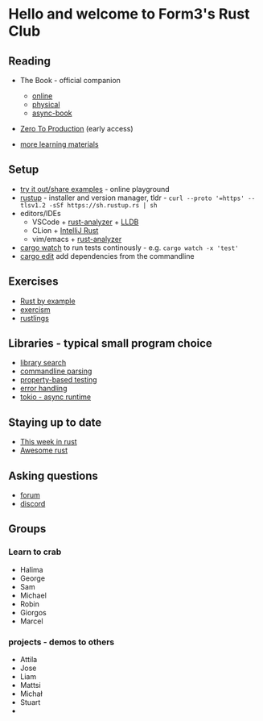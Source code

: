 # Hello and welcome to Form3's Rust Club

## Reading

* The Book - official companion
  * [online](https://doc.rust-lang.org/stable/book/)
  * [physical](https://nostarch.com/Rust2018)
  * [async-book](https://rust-lang.github.io/async-book/)

* [Zero To Production](https://www.zero2prod.com/index.html?country=the%20UK&discount_code=VAT20) (early access)

* [more learning materials](https://www.rust-lang.org/learn)

## Setup

* [try it out/share examples](https://play.rust-lang.org/) - online playground
* [rustup](https://rustup.rs/) - installer and version manager, tldr - `curl --proto '=https' --tlsv1.2 -sSf https://sh.rustup.rs | sh`
* editors/IDEs
  * VSCode + [rust-analyzer](https://marketplace.visualstudio.com/items?itemName=matklad.rust-analyzer) + [LLDB](https://marketplace.visualstudio.com/items?itemName=vadimcn.vscode-lldb)
  * CLion + [IntelliJ Rust](https://intellij-rust.github.io/)
  * vim/emacs + [rust-analyzer](https://rust-analyzer.github.io/manual.html#installation)
* [cargo watch](https://crates.io/crates/cargo-watch) to run tests continously - e.g. `cargo watch -x 'test'`
* [cargo edit](https://lib.rs/crates/cargo-edit) add dependencies from the commandline

## Exercises
* [Rust by example](https://doc.rust-lang.org/rust-by-example/)
* [exercism](https://exercism.io/my/tracks/rust)
* [rustlings](https://github.com/rust-lang/rustlings)

## Libraries - typical small program choice

* [library search](https://lib.rs/)
* [commandline parsing](https://lib.rs/crates/structopt)
* [property-based testing](https://lib.rs/crates/proptest)
* [error handling](https://lib.rs/crates/anyhow)
* [tokio - async runtime](https://github.com/tokio-rs/tokio)

## Staying up to date

* [This week in rust](https://this-week-in-rust.org/)
* [Awesome rust](https://rust.libhunt.com/newsletter?f=es-top-d)

## Asking questions
* [forum](https://users.rust-lang.org/)
* [discord](https://discord.gg/rust-lang)

## Groups

### Learn to crab
* Halima
* George
* Sam
* Michael
* Robin
* Giorgos
* Marcel

### projects - demos to others
* Attila
* Jose
* Liam
* Mattsi
* Michał
* Stuart
* 



